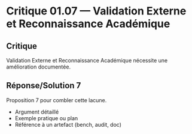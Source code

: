 # Critique 01.07 — Validation Externe et Reconnaissance Académique

## Critique
Validation Externe et Reconnaissance Académique nécessite une amélioration documentée.

## Réponse/Solution 7
Proposition 7 pour combler cette lacune.

- Argument détaillé
- Exemple pratique ou plan
- Référence à un artefact (bench, audit, doc)
